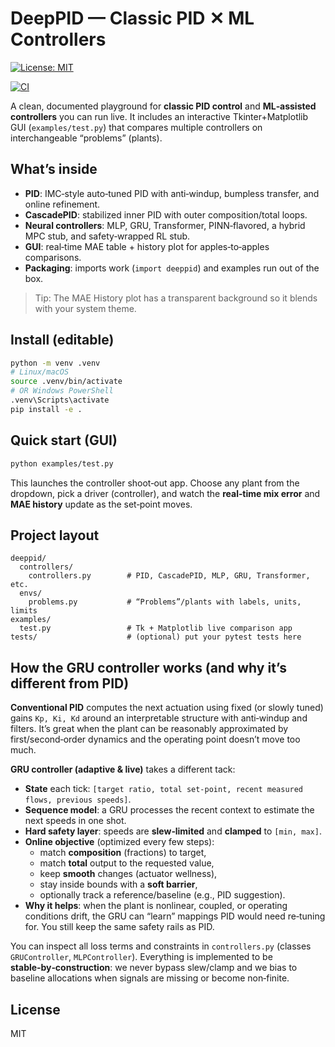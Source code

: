 # DeepPID — Classic PID ✕ ML Controllers

[![License: MIT](https://img.shields.io/badge/License-MIT-yellow.svg)](./LICENSE)
<!-- Replace OWNER/REPO below after pushing this repo to GitHub -->
[![CI](https://github.com/Pieter-Cawood/DeepPID/actions/workflows/ci.yml/badge.svg)](https://github.com/Pieter-Cawood/DeepPID/actions/workflows/ci.yml)

A clean, documented playground for **classic PID control** and **ML‑assisted controllers** you can
run live. It includes an interactive Tkinter+Matplotlib GUI (`examples/test.py`) that compares
multiple controllers on interchangeable “problems” (plants).

## What’s inside

- **PID**: IMC‑style auto‑tuned PID with anti‑windup, bumpless transfer, and online refinement.
- **CascadePID**: stabilized inner PID with outer composition/total loops.
- **Neural controllers**: MLP, GRU, Transformer, PINN‑flavored, a hybrid MPC stub, and safety‑wrapped RL stub.
- **GUI**: real‑time MAE table + history plot for apples‑to‑apples comparisons.
- **Packaging**: imports work (`import deeppid`) and examples run out of the box.

> Tip: The MAE History plot has a transparent background so it blends with your system theme.

## Install (editable)

```bash
python -m venv .venv
# Linux/macOS
source .venv/bin/activate
# OR Windows PowerShell
.venv\Scripts\activate
pip install -e .
```


## Quick start (GUI)

```bash
python examples/test.py
```

This launches the controller shoot‑out app. Choose any plant from the dropdown, pick a driver
(controller), and watch the **real‑time mix error** and **MAE history** update as the set‑point moves.

## Project layout

```text
deeppid/
  controllers/
    controllers.py        # PID, CascadePID, MLP, GRU, Transformer, etc.
  envs/
    problems.py           # “Problems”/plants with labels, units, limits
examples/
  test.py                 # Tk + Matplotlib live comparison app
tests/                    # (optional) put your pytest tests here
```

## How the GRU controller works (and why it’s different from PID)

**Conventional PID** computes the next actuation using fixed (or slowly tuned) gains `Kp, Ki, Kd`
around an interpretable structure with anti‑windup and filters. It’s great when the plant can be
reasonably approximated by first/second‑order dynamics and the operating point doesn’t move too much.

**GRU controller (adaptive & live)** takes a different tack:

- **State** each tick: `[target ratio, total set‑point, recent measured flows, previous speeds]`.
- **Sequence model**: a GRU processes the recent context to estimate the next speeds in one shot.
- **Hard safety layer**: speeds are **slew‑limited** and **clamped** to `[min, max]`.
- **Online objective** (optimized every few steps):
  - match **composition** (fractions) to target,
  - match **total** output to the requested value,
  - keep **smooth** changes (actuator wellness),
  - stay inside bounds with a **soft barrier**,
  - optionally track a reference/baseline (e.g., PID suggestion).
- **Why it helps**: when the plant is nonlinear, coupled, or operating conditions drift, the GRU
  can “learn” mappings PID would need re‑tuning for. You still keep the same safety rails as PID.

You can inspect all loss terms and constraints in `controllers.py` (classes `GRUController`, `MLPController`).
Everything is implemented to be **stable‑by‑construction**: we never bypass slew/clamp and we bias to
baseline allocations when signals are missing or become non‑finite.

## License

MIT
